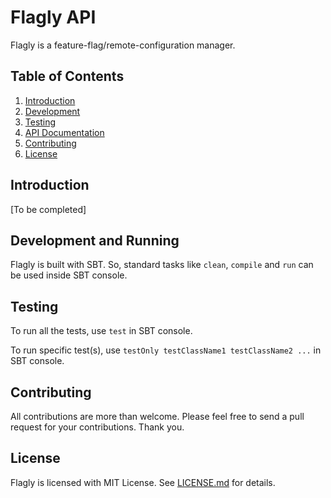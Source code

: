 # Flagly API

Flagly is a feature-flag/remote-configuration manager.

## Table of Contents

1. [Introduction](#introduction)
2. [Development](#development)
3. [Testing](#testing)
4. [API Documentation](API.md)
5. [Contributing](#contributing)
6. [License](#license)

## Introduction

\[To be completed\]

## Development and Running

Flagly is built with SBT. So, standard tasks like `clean`, `compile` and `run` can be used inside SBT console.

## Testing

To run all the tests, use `test` in SBT console.

To run specific test(s), use `testOnly testClassName1 testClassName2 ...` in SBT console.

## Contributing

All contributions are more than welcome. Please feel free to send a pull request for your contributions. Thank you.

## License

Flagly is licensed with MIT License. See [LICENSE.md](LICENSE.md) for details.
